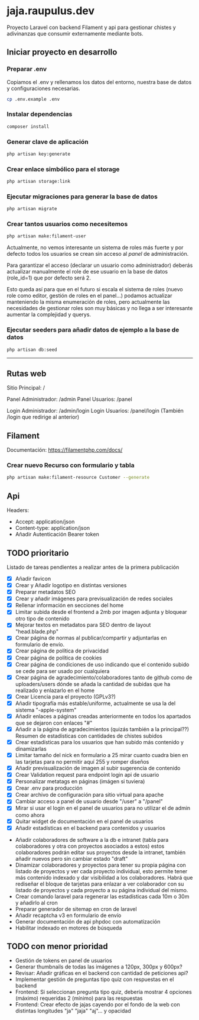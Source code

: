 # jaja.raupulus.dev

Proyecto Laravel con backend Filament y api para gestionar chistes y adivinanzas que consumir externamente mediante bots.

## Iniciar proyecto en desarrollo

### Preparar .env

Copiamos el .env y rellenamos los datos del entorno, nuestra base de datos y configuraciones necesarias.

```bash
cp .env.example .env
```

### Instalar dependencias

```bash
composer install
```

### Generar clave de aplicación

```bash
php artisan key:generate
```

### Crear enlace simbólico para el storage

```bash
php artisan storage:link
```

### Ejecutar migraciones para generar la base de datos

```bash
php artisan migrate
```

### Crear tantos usuarios como necesitemos

```bash
php artisan make:filament-user
```

Actualmente, no vemos interesante un sistema de roles más fuerte y por defecto todos los usuarios se crean sin acceso
al *panel* de administración.

Para garantizar el acceso (declarar un usuario como administrador) deberás actualizar manualmente el role de ese usuario
en la base de datos (role_id=1) que por defecto será 2.

Esto queda así para que en el futuro si escala el sistema de roles (nuevo role como editor, gestión de roles en el panel...)
podamos actualizar manteniendo la misma enumeración de roles, pero actualmente las necesidades de gestionar roles son 
muy básicas y no llega a ser interesante aumentar la complejidad y querys.

### Ejecutar seeders para añadir datos de ejemplo a la base de datos

```bash
php artisan db:seed
```

---

## Rutas web

Sitio Principal: /

Panel Administrador: /admin
Panel Usuarios: /panel

Login Administrador: /admin/login
Login Usuarios: /panel/login (También /login que redirige al anterior)


## Filament

Documentación: https://filamentphp.com/docs/

### Crear nuevo Recurso con formulario y tabla

```bash
php artisan make:filament-resource Customer --generate
```


## Api

Headers:

- Accept: application/json
- Content-type: application/json
- Añadir Autenticación Bearer token



## TODO prioritario

Listado de tareas pendientes a realizar antes de la primera publicación

- [x] Añadir favicon
- [x] Crear y Añadir logotipo en distintas versiones
- [x] Preparar metadatos SEO
- [x] Crear y añadir imágenes para previsualización de redes sociales
- [x] Rellenar información en secciones del home
- [x] Limitar subida desde el frontend a 2mb por imagen adjunta y bloquear otro tipo de contenido
- [x] Mejorar textos en metadatos para SEO dentro de layout "head.blade.php"
- [x] Crear página de normas al publicar/compartir y adjuntarlas en formulario de envío.
- [x] Crear página de política de privacidad
- [x] Crear página de política de cookies
- [x] Crear página de condiciones de uso indicando que el contenido subido se cede para ser usado por cualquiera
- [x] Crear página de agradecimiento/colaboradores tanto de github como de uploaders/users dónde se añada la cantidad de subidas que ha realizado y enlazarlo en el home
- [x] Crear Licencia para el proyecto (GPLv3?)
- [x] Añadir tipografía más estable/uniforme, actualmente se usa la del sistema "-apple-system"
- [x] Añadir enlaces a páginas creadas anteriormente en todos los apartados que se dejaron con enlaces "#"
- [x] Añadir a la página de agradecimientos (quizás también a la principal??) Resumen de estadísticas con cantidades de chistes subidos
- [x] Crear estadísticas para los usuarios que han subido más contenido y dinamizarlas
- [x] Limitar tamaño del nick en formulario a 25 mirar cuanto cuadra bien en las tarjetas para no permitir aquí 255 y romper diseños
- [x] Añadir previsualización de imagen al subir sugerencia de contenido
- [x] Crear Validation request para endpoint login api de usuario
- [x] Personalizar metatags en páginas (imágen si tuviera)
- [x] Crear .env para producción
- [x] Crear archivo de configuración para sitio virtual para apache
- [x] Cambiar acceso a panel de usuario desde "/user" a "/panel"
- [x] Mirar si usar el login en el panel de usuarios para no utilizar el de admin como ahora
- [x] Quitar widget de documentación en el panel de usuarios
- [x] Añadir estadísticas en el backend para contenidos y usuarios
- Añadir colaboradores de software a la db e intranet (tabla para colaboradores y otra con proyectos asociados a estos)
estos colaboradores podrán editar sus proyectos desde la intranet, también añadir nuevos pero sin cambiar estado "draft"
- Dinamizar colaboradores y proyectos para tener su propia página con listado de proyectos y ver cada proyecto individual,
esto permite tener más contenido indexado y dar visibilidad a los colaboradores. Habrá que rediseñar el bloque de
tarjetas para enlazar a ver colaborador con su listado de proyectos y cada proyecto a su página individual del mismo.
- Crear comando laravel para regenerar las estadísticas cada 10m o 30m y añadirlo al cron
- Preparar generador de sitemap en cron de laravel
- Añadir recaptcha v3 en formulario de envío
- Generar documentación de api phpdoc con automatización
- Habilitar indexado en motores de búsqueda

## TODO con menor prioridad

- Gestión de tokens en panel de usuarios
- Generar thumbnails de todas las imágenes a 120px, 300px y 600px?
- Revisar: Añadir gráficas en el backend con cantidad de peticiones api?
- Implementar gestión de preguntas tipo quiz con respuestas en el backend
- Frontend: Si seleccionan pregunta tipo quiz, debería mostrar 4 opciones (máximo) requeridas 2 (mínimo) para las respuestas
- Frontend: Crear efecto de jajas cayendo por el fondo de la web con distintas longitudes "ja" "jaja" "aj"... y opacidad
